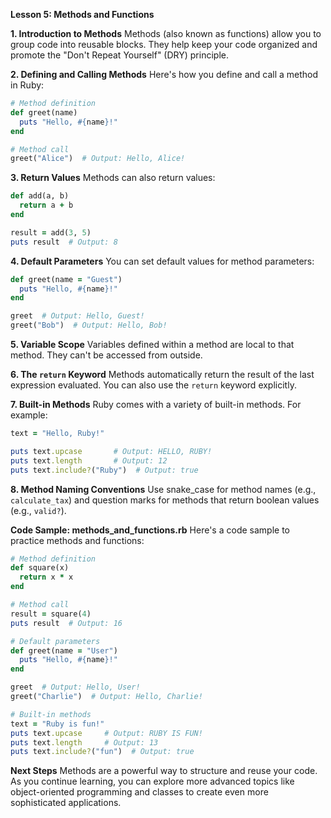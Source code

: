 **Lesson 5: Methods and Functions**

**1. Introduction to Methods**
Methods (also known as functions) allow you to group code into reusable blocks. They help keep your code organized and promote the "Don't Repeat Yourself" (DRY) principle.

**2. Defining and Calling Methods**
Here's how you define and call a method in Ruby:

```ruby
# Method definition
def greet(name)
  puts "Hello, #{name}!"
end

# Method call
greet("Alice")  # Output: Hello, Alice!
```

**3. Return Values**
Methods can also return values:

```ruby
def add(a, b)
  return a + b
end

result = add(3, 5)
puts result  # Output: 8
```

**4. Default Parameters**
You can set default values for method parameters:

```ruby
def greet(name = "Guest")
  puts "Hello, #{name}!"
end

greet  # Output: Hello, Guest!
greet("Bob")  # Output: Hello, Bob!
```

**5. Variable Scope**
Variables defined within a method are local to that method. They can't be accessed from outside.

**6. The `return` Keyword**
Methods automatically return the result of the last expression evaluated. You can also use the `return` keyword explicitly.

**7. Built-in Methods**
Ruby comes with a variety of built-in methods. For example:

```ruby
text = "Hello, Ruby!"

puts text.upcase       # Output: HELLO, RUBY!
puts text.length       # Output: 12
puts text.include?("Ruby")  # Output: true
```

**8. Method Naming Conventions**
Use snake_case for method names (e.g., `calculate_tax`) and question marks for methods that return boolean values (e.g., `valid?`).

**Code Sample: methods_and_functions.rb**
Here's a code sample to practice methods and functions:

```ruby
# Method definition
def square(x)
  return x * x
end

# Method call
result = square(4)
puts result  # Output: 16

# Default parameters
def greet(name = "User")
  puts "Hello, #{name}!"
end

greet  # Output: Hello, User!
greet("Charlie")  # Output: Hello, Charlie!

# Built-in methods
text = "Ruby is fun!"
puts text.upcase     # Output: RUBY IS FUN!
puts text.length     # Output: 13
puts text.include?("fun")  # Output: true
```

**Next Steps**
Methods are a powerful way to structure and reuse your code. As you continue learning, you can explore more advanced topics like object-oriented programming and classes to create even more sophisticated applications.
